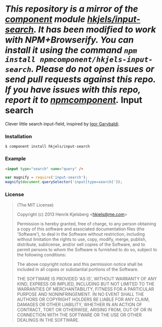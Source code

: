 *This repository is a mirror of the [component](http://component.io) module [hkjels/input-search](http://github.com/hkjels/input-search). It has been modified to work with NPM+Browserify. You can install it using the command `npm install npmcomponent/hkjels-input-search`. Please do not open issues or send pull requests against this repo. If you have issues with this repo, report it to [npmcomponent](https://github.com/airportyh/npmcomponent).*
Input search
============

Clever little search input-field, inspired by [Igor Garybaldi](http://dribbble.com/shots/344730--Loooong-the-search-bar?list=searches&tag=search).


### Installation

    $ component install hkjels/input-search


### Example

```html
<input type="search" name="query" />
```

```javascript
var magnify = require('input-search');
magnify(document.querySelector('input[type=search]'));
```


### License

> (The MIT License)
> 
> Copyright (c) 2013 Henrik Kjelsberg &lt;hkjels@me.com&gt;
> 
> Permission is hereby granted, free of charge, to any person obtaining
> a copy of this software and associated documentation files (the
> 'Software'), to deal in the Software without restriction, including
> without limitation the rights to use, copy, modify, merge, publish,
> distribute, sublicense, and/or sell copies of the Software, and to
> permit persons to whom the Software is furnished to do so, subject to
> the following conditions:
> 
> The above copyright notice and this permission notice shall be
> included in all copies or substantial portions of the Software.
> 
> THE SOFTWARE IS PROVIDED 'AS IS', WITHOUT WARRANTY OF ANY KIND,
> EXPRESS OR IMPLIED, INCLUDING BUT NOT LIMITED TO THE WARRANTIES OF
> MERCHANTABILITY, FITNESS FOR A PARTICULAR PURPOSE AND NONINFRINGEMENT.
> IN NO EVENT SHALL THE AUTHORS OR COPYRIGHT HOLDERS BE LIABLE FOR ANY
> CLAIM, DAMAGES OR OTHER LIABILITY, WHETHER IN AN ACTION OF CONTRACT,
> TORT OR OTHERWISE, ARISING FROM, OUT OF OR IN CONNECTION WITH THE
> SOFTWARE OR THE USE OR OTHER DEALINGS IN THE SOFTWARE.
